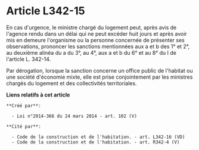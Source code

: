 # Article L342-15

En cas d'urgence, le ministre chargé du logement peut, après avis de l'agence rendu dans un délai qui ne peut excéder huit
jours et après avoir mis en demeure l'organisme ou la personne concernée de présenter ses observations, prononcer les
sanctions mentionnées aux a et b des 1° et 2°, au deuxième alinéa du a du 3°, au 4°, aux a et b du 6° et au 8° du I de
l'article L. 342-14. 

Par dérogation, lorsque la sanction concerne un office public de l'habitat ou une société d'économie mixte, elle est prise
conjointement par les ministres chargés du logement et des collectivités territoriales.

**Liens relatifs à cet article**

	**Créé par**:

	  - Loi n°2014-366 du 24 mars 2014 - art. 102 (V)

	**Cité par**:

	  - Code de la construction et de l'habitation. - art. L342-16 (VD)
	  - Code de la construction et de l'habitation. - art. R342-4 (V)
